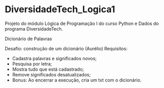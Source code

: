 # DiversidadeTech_Logica1
Projeto do módulo Lógica de Programação I do curso Python e Dados do programa DiversidadeTech.

Dicionário de Palavras

Desafio: construção de um dicionário (Aurélio)
Requisitos: 
- Cadastra palavras e significados novos;
- Pesquisa por letra;
- Mostra tudo que está cadastrado;
- Remove significados desatualizados;
- Bonus: Ao encerrar a execução, cria um txt com o dicionário.
